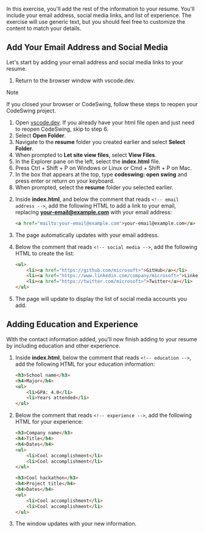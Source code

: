 In this exercise, you'll add the rest of the information to your resume. You'll include your email address, social media links, and list of experience. The exercise will use generic text, but you should feel free to customize the content to match your details.

## Add Your Email Address and Social Media

Let's start by adding your email address and social media links to your resume.

1. Return to the browser window with vscode.dev.

>[!NOTE]
>If you closed your browser or CodeSwing, follow these steps to reopen your CodeSwing project.
>1. Open [vscode.dev](https://vscode.dev). If you already have your html file open and just need to reopen CodeSwing, skip to step 6.
>1. Select **Open Folder**.
>1. Navigate to the **resume** folder you created earlier and select **Select Folder**.
>1. When prompted to **Let site view files**, select **View Files**.
>1. In the Explorer pane on the left, select the **index.html** file.
>1. Press Ctrl + Shift + P on Windows or Linux or Cmd + Shift + P on Mac.
>1. In the box that appears at the top, type **codeswing: open swing** and press enter or return on your keyboard.
>1. When prompted, select the **resume** folder you selected earlier.

2. Inside **index.html**, and below the comment that reads `<!-- email address -->`, add the following HTML to add a link to your email, replacing **your-email@example.com** with your email address:

    ```html
    <a href="mailto:your-email@example.com">your-email@example.com</a>
    ```

3. The page automatically updates with your email address.
4. Below the comment that reads `<!-- social media -->`, add the following HTML to create the list:

    ```html
    <ul>
        <li><a href="https://github.com/microsoft>">GitHub</a></li>
        <li><a href="https://www.linkedin.com/company/microsoft>">LinkedIn</a></li>
        <li><a href="https://twitter.com/microsoft>">Twitter</a></li>
    </ul>
    ```

5. The page will update to display the list of social media accounts you add.

## Adding Education and Experience

With the contact information added, you'll now finish adding to your resume by including education and other experience.

1. Inside **index.html**, below the comment that reads `<!-- education -->`, add the following HTML for your education information:

    ```html
    <h3>School name</h3>
    <h4>Major</h4>
    <ul>
        <li>GPA: 4.0</li>
        <li>Years attended</li>
    </ul>
    ```

1. Below the comment that reads `<!-- experience -->`, add the following HTML for your experience:

    ```html
    <h3>Company name</h3>
    <h4>Title</h4>
    <h4>Dates</h4>
    <ul>
        <li>Cool accomplishment</li>
        <li>Cool accomplishment</li>
    </ul>

    <h3>Cool hackathon</h3>
    <h4>Project title</h4>
    <h4>Dates</h4>
    <ul>
        <li>Cool accomplishment</li>
        <li>Cool accomplishment</li>
    </ul>
    ```

1. The window updates with your new information.
